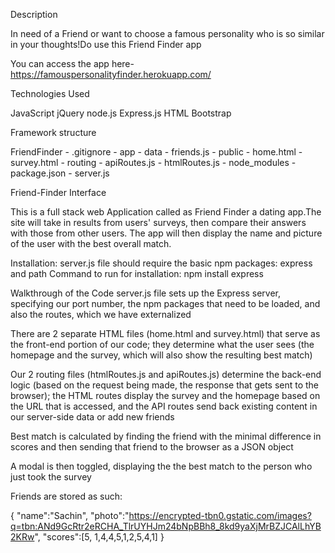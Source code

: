 Description

In need of a Friend or want to choose a famous personality who is so similar in your thoughts!Do use this Friend Finder app

You can access the app here-https://famouspersonalityfinder.herokuapp.com/

Technologies Used

JavaScript
jQuery
node.js
Express.js
HTML
Bootstrap

Framework structure

FriendFinder
    - .gitignore
    - app
      - data
        - friends.js
      - public
        - home.html
        - survey.html
      - routing
        - apiRoutes.js
        - htmlRoutes.js
    - node_modules
    - package.json
    - server.js

Friend-Finder Interface

This is a full stack web Application called as Friend Finder a dating app.The site will take in results from users' surveys, then compare their answers with those from other users. The app will then display the name and picture of the user with the best overall match.

Installation:
server.js file should require the basic npm packages: express and path
Command to run for installation:
npm install express

Walkthrough of the Code
server.js file sets up the Express server, specifying our port number, the npm packages that need to be loaded, and also the routes, which we have externalized

There are 2 separate HTML files (home.html and survey.html) that serve as the front-end portion of our code; they determine what the user sees (the homepage and the survey, which will also show the resulting best match)

Our 2 routing files (htmlRoutes.js and apiRoutes.js) determine the back-end logic (based on the request being made, the response that gets sent to the browser); the HTML routes display the survey and the homepage based on the URL that is accessed, and the API routes send back existing content in our server-side data or add new friends

Best match is calculated by finding the friend with the minimal difference in scores and then sending that friend to the browser as a JSON object

A modal is then toggled, displaying the the best match to the person who just took the survey

Friends are stored as such:

{
        "name":"Sachin",
        "photo":"https://encrypted-tbn0.gstatic.com/images?q=tbn:ANd9GcRtr2eRCHA_TlrUYHJm24bNpBBh8_8kd9yaXjMrBZJCAlLhYB2KRw",
        "scores":[5, 1,4,4,5,1,2,5,4,1]
}
